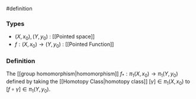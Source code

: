 #definition 
### Types
- $(X,x_0),(Y,y_0)$ : [[Pointed space]]
- $f: (X,x_0) \rightarrow (Y,y_0)$ : [[Pointed Function]]
### Definition
The [[group homomorphism|homomorphism]] $f_* : \pi_1(X,x_0) \rightarrow \pi_1(Y,y_0)$ defined by taking the [[Homotopy Class|homotopy class]] $[\gamma] \in \pi_1(X,x_0)$ to $[f \circ \gamma] \in \pi_1(Y,y_0).$
